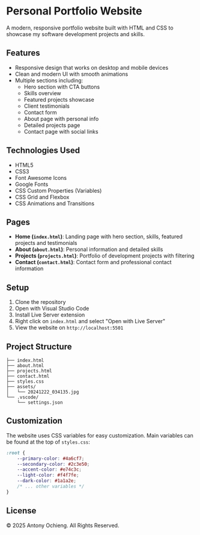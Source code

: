 # Personal Portfolio Website

A modern, responsive portfolio website built with HTML and CSS to showcase my software development projects and skills.

## Features

- Responsive design that works on desktop and mobile devices
- Clean and modern UI with smooth animations
- Multiple sections including:
  - Hero section with CTA buttons
  - Skills overview
  - Featured projects showcase
  - Client testimonials
  - Contact form
  - About page with personal info
  - Detailed projects page
  - Contact page with social links

## Technologies Used

- HTML5
- CSS3
- Font Awesome Icons
- Google Fonts
- CSS Custom Properties (Variables)
- CSS Grid and Flexbox
- CSS Animations and Transitions

## Pages

- **Home (`index.html`)**: Landing page with hero section, skills, featured projects and testimonials
- **About (`about.html`)**: Personal information and detailed skills
- **Projects (`projects.html`)**: Portfolio of development projects with filtering
- **Contact (`contact.html`)**: Contact form and professional contact information

## Setup

1. Clone the repository
2. Open with Visual Studio Code
3. Install Live Server extension
4. Right click on `index.html` and select "Open with Live Server"
5. View the website on `http://localhost:5501`

## Project Structure

```
├── index.html
├── about.html
├── projects.html
├── contact.html
├── styles.css
├── assets/
│   └── 20241222_034135.jpg
└── .vscode/
    └── settings.json
```

## Customization

The website uses CSS variables for easy customization. Main variables can be found at the top of `styles.css`:

```css
:root {
    --primary-color: #4a6cf7;
    --secondary-color: #2c3e50;
    --accent-color: #e74c3c;
    --light-color: #f4f7fe;
    --dark-color: #1a1a2e;
    /* ... other variables */
}
```

## License

© 2025 Antony Ochieng. All Rights Reserved.
